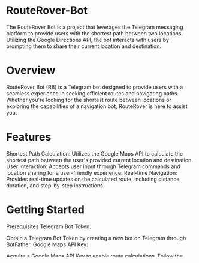 # RouteRover-Bot
The RouteRover Bot is a project that leverages the Telegram messaging platform to provide users with the shortest path between two locations. Utilizing the Google Directions API, the bot interacts with users by prompting them to share their current location and destination.

# Overview
RouteRover Bot (RB) is a Telegram bot designed to provide users with a seamless experience in seeking efficient routes and navigating paths. Whether you're looking for the shortest route between locations or exploring the capabilities of a navigation bot, RouteRover is here to assist you.

# Features
Shortest Path Calculation: Utilizes the Google Maps API to calculate the shortest path between the user's provided current location and destination.
User Interaction: Accepts user input through Telegram commands and location sharing for a user-friendly experience.
Real-time Navigation: Provides real-time updates on the calculated route, including distance, duration, and step-by-step instructions.

# Getting Started
Prerequisites
Telegram Bot Token:

Obtain a Telegram Bot Token by creating a new bot on Telegram through BotFather.
Google Maps API Key:

Acquire a Google Maps API Key to enable route calculations. Follow the Google Cloud documentation for API key creation.
Installation
Clone the repository:
git clone https://github.com/your_username/RouteRover-Bot.git
Install dependencies:
pip install -r requirements.txt
Set up your configuration:

Replace 'api_key' in the code with your Google Maps API Key.
Replace 'YOUR_BOT_TOKEN' with your Telegram Bot Token.
Usage
Run the bot:

python main.py
Interact with the bot on Telegram:

Use the /start command to initiate the conversation.
Use /shortestpath to calculate the shortest path.
Share your current location and destination with the bot for navigation.

